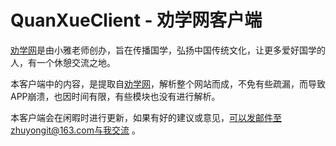 # QuanXueClient - 劝学网客户端


[劝学网](http://www.quanxue.cn)是由小雅老师创办，旨在传播国学，弘扬中国传统文化，让更多爱好国学的人，有一个休憩交流之地。

本客户端中的内容，是提取自[劝学网](http://www.quanxue.cn)，解析整个网站而成，不免有些疏漏，而导致APP崩溃，也因时间有限，有些模块也没有进行解析。

本客户端会在闲暇时进行更新，如果有好的建议或意见，可以发邮件至zhuyongit@163.com与我交流 。
